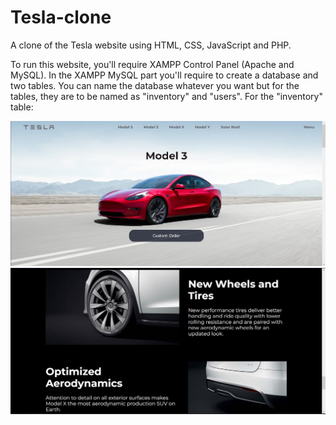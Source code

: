 # Tesla-clone
A clone of the Tesla website using HTML, CSS, JavaScript and PHP.

To run this website, you'll require XAMPP Control Panel (Apache and MySQL). 
In the XAMPP MySQL part you'll require to create a database and two tables.
You can name the database whatever you want but for the tables, they are to be named as "inventory" and "users".
For the "inventory" table: 
 
![alt text](https://github.com/tottopath/Tesla-clone/blob/main/Tesla%20Front%20Page.jpg)
![alt text](https://github.com/tottopath/Tesla-clone/blob/main/Tesla%20Car%20page.jpg)
